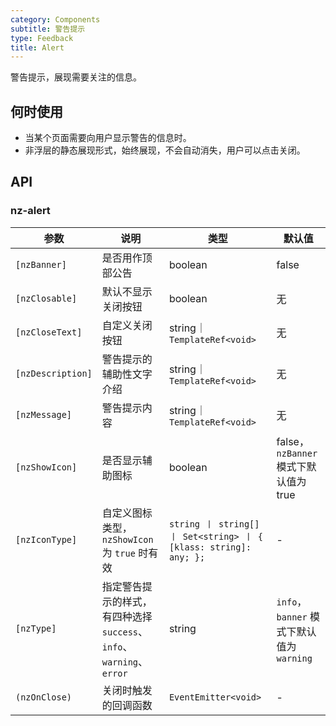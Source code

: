 ```yaml
---
category: Components
subtitle: 警告提示
type: Feedback
title: Alert
---
```


警告提示，展现需要关注的信息。

## 何时使用

- 当某个页面需要向用户显示警告的信息时。
- 非浮层的静态展现形式，始终展现，不会自动消失，用户可以点击关闭。

## API

### nz-alert

| 参数 | 说明 | 类型 | 默认值 |
| --- | --- | --- | --- |
| `[nzBanner]` | 是否用作顶部公告 | boolean | false |
| `[nzClosable]` | 默认不显示关闭按钮 | boolean | 无 |
| `[nzCloseText]` | 自定义关闭按钮 | string｜`TemplateRef<void>` | 无 |
| `[nzDescription]` | 警告提示的辅助性文字介绍 | string｜`TemplateRef<void>` | 无 |
| `[nzMessage]` | 警告提示内容 | string｜`TemplateRef<void>` | 无 |
| `[nzShowIcon]` | 是否显示辅助图标 | boolean | false，`nzBanner` 模式下默认值为 true |
| `[nzIconType]` | 自定义图标类型，`nzShowIcon` 为 `true` 时有效 | `string 丨 string[] 丨 Set<string> 丨 { [klass: string]: any; };` | - |
| `[nzType]` | 指定警告提示的样式，有四种选择 `success`、`info`、`warning`、`error` | string | `info`，`banner` 模式下默认值为 `warning` |
| `(nzOnClose)` | 关闭时触发的回调函数 | `EventEmitter<void>` | - |
